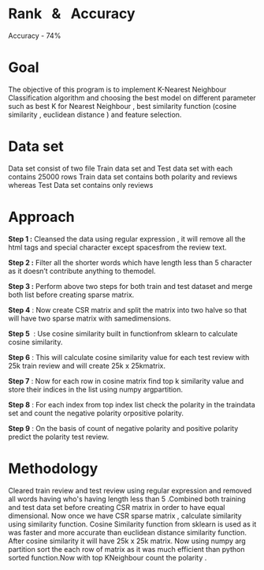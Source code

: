 # Rank ​ ​ & ​ ​ Accuracy

Accuracy​ ​-​ ​74%

# Goal

The objective of this program is to implement K-Nearest Neighbour Classification
algorithm and choosing the best model on different parameter such as best K for
Nearest Neighbour , best similarity function (cosine similarity , euclidean distance ) and
feature​ ​selection​ ​.

# Data set

Data set consist of two file Train data set and Test data set with each contains 25000
rows
Train data set contains both polarity and reviews whereas Test Data set contains only
reviews

# Approach

**Step 1 :** Cleansed the data using regular expression , it will remove all the html tags
and​ ​special​ ​character​ ​except​ ​spaces​ ​from​ ​the​ ​review​ ​text.

**Step 2 :** Filter all the shorter words which have length less than 5 character as it doesn’t
contribute​ ​anything​ ​to​ ​the​ ​model.

**Step 3 :** Perform above two steps for both train and test dataset and merge both list
before​ ​creating​ ​sparse​ ​matrix.

**Step 4** : Now create CSR matrix and split the matrix into two halve so that will have two
sparse​ ​matrix​ ​with​ ​same​ ​dimensions.

**Step 5** ​ ​:​ ​Use​ ​cosine​ ​similarity​ ​built​ ​in​ ​function​ ​from​ ​sklearn​ ​to​ ​calculate​ ​cosine​ ​similarity.

**Step 6** : This will calculate cosine similarity value for each test review with 25k train
review​ ​and​ ​will​ ​create​ ​25k​ ​x​ ​25k​ ​matrix.

**Step 7** : Now for each row in cosine matrix find top k similarity value and store their
indices​ ​in​ ​the​ ​list​ ​using​ ​numpy​ ​arg​ ​partition.

**Step 8** : For each index from top index list check the polarity in the traindata set and
count​ ​the​ ​negative​ ​polarity​ ​or​ ​positive​ ​polarity.

**Step 9** : On the basis of count of negative polarity and positive polarity predict the
polarity​ ​test​ ​review.

# Methodology

Cleared train review and test review using regular expression and removed all words
having who's having length less than 5 .Combined both training and test data set before
creating CSR matrix in order to have equal dimensional. Now once we have CSR
sparse matrix , calculate similarity using similarity function. Cosine Similarity function
from sklearn is used as it was faster and more accurate than euclidean distance
similarity function. After cosine similarity it will have 25k x 25k matrix. Now using numpy
arg partition sort the each row of matrix as it was much efficient than python sorted
 function.Now​ ​with​ ​top​ ​K​ ​Neighbour​ ​count​ ​the​ ​polarity​ ​.



